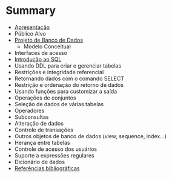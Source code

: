 # Summary

* [Apresentação](README.md)
* Público Alvo
* [Projeto de Banco de Dados](capitulos/projeto_de_banco_de_dados.md)
   * Modelo Conceitual
* Interfaces de acesso
* [Introdução ao SQL](capitulos/introducao_ao_sql.md)
* Usando DDL para criar e gerenciar tabelas
* Restrições e integridade referencial
* Retornando dados com o comando SELECT
* Restrição e ordenação do retorno de dados
* Usando funções para customizar a saída
* Operações de conjuntos
* Seleção de dados de várias tabelas
* Operadores
* Subconsultas
* Alteração de dados
* Controle de transações
* Outros objetos de banco de dados (view, sequence, index...)
* Herança entre tabelas
* Controle de acesso dos usuários
* Suporte a expressões regulares
* Dicionário de dados
* [Referências bibliográficas](capitulos/referencias_bibliograficas.md)

